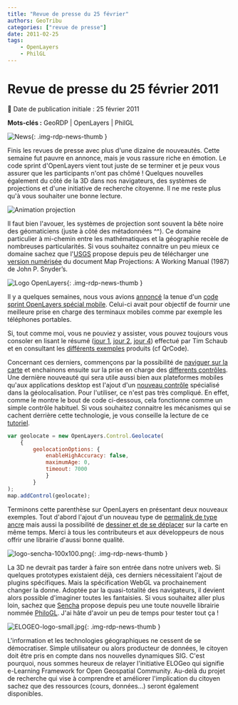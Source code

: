 ```yaml
---
title: "Revue de presse du 25 février"
authors: GeoTribu
categories: ["revue de presse"]
date: 2011-02-25
tags:
    - OpenLayers
    - PhilGL
---
```


# Revue de presse du 25 février 2011

:calendar: Date de publication initiale : 25 février 2011

**Mots-clés :** GeoRDP | OpenLayers | PhilGL

![News](https://cdn.geotribu.fr/img/internal/icons-rdp-news/news.png "Icône news générique"){: .img-rdp-news-thumb }

Finis les revues de presse avec plus d'une dizaine de nouveautés. Cette semaine fut pauvre en annonce, mais je vous rassure riche en émotion. Le code sprint d'OpenLayers vient tout juste de se terminer et je peux vous assurer que les participants n'ont pas chômé ! Quelques nouvelles également du côté de la 3D dans nos navigateurs, des systèmes de projections et d'une initiative de recherche citoyenne. Il ne me reste plus qu'à vous souhaiter une bonne lecture.

![Animation projection](https://upload.wikimedia.org/wikipedia/commons/b/bb/Dymaxion_2003_animation_small1.gif "Animation de la transformation du globe terrestre selon les projections")

Il faut bien l'avouer, les systèmes de projection sont souvent la bête noire des géomaticiens (juste à côté des métadonnées ^^). Ce domaine particulier à mi-chemin entre les mathématiques et la géographie recèle de nombreuses particularités. Si vous souhaitez connaitre un peu mieux ce domaine sachez que l'[USGS](http://pubs.er.usgs.gov/publication/pp1395) propose depuis peu de télécharger une [version numérisée](http://onlinepubs.er.usgs.gov/djvu/PP/PP_1395.pdf) du document Map Projections: A Working Manual (1987) de John P. Snyder’s.

![Logo OpenLayers](https://cdn.geotribu.fr/img/logos-icones/logiciels_librairies/openlayers.png){: .img-rdp-news-thumb }

Il y a quelques semaines, nous vous avions [annoncé](http://geotribu.net/node/339#openlayers-mobile) la tenue d'un [code sprint OpenLayers spécial mobile](http://wiki.osgeo.org/wiki/Lausanne_Code_Sprint_2011). Celui-ci avait pour objectif de fournir une meilleure prise en charge des terminaux mobiles comme par exemple les téléphones portables.

Si, tout comme moi, vous ne pouviez y assister, vous pouvez toujours vous consoler en lisant le résumé ([jour 1](https://openlayers.org/blog/2011/02/21/mobile-sprint-day-one/), [jour 2](https://openlayers.org/blog/2011/02/22/mobile-sprint-day-two/), [jour 4](https://openlayers.org/blog/2011/02/24/mobile-sprint-day-four/)) effectué par Tim Schaub et en consultant les [différents exemples](https://openlayers.org/dev/examples/?q=mobile) produits (cf QrCode).

Concernant ces derniers, commençons par la possibilité de [naviguer sur la carte](http://www.openlayers.org/dev/examples/mobile-navigation.html) et enchainons ensuite sur la prise en charge des [differents contrôles](https://openlayers.org/dev/examples/controls.html?zoom=3&lat=46.8457&lon=7.99805&layers=B0F). Une dernière nouveauté qui sera utile aussi bien aux plateformes mobiles qu'aux applications desktop est l'ajout d'un [nouveau contrôle](http://www.openlayers.org/dev/examples/geolocation.html) spécialisé dans la géolocalisation. Pour l'utiliser, ce n'est pas très compliqué. En effet, comme le montre le bout de code ci-dessous, cela fonctionne comme un simple contrôle habituel. Si vous souhaitez connaitre les mécanismes qui se cachent derrière cette technologie, je vous conseille la lecture de ce [tutoriel](http://geotribu.net/node/187).

```javascript
var geolocate = new OpenLayers.Control.Geolocate(
    {
        geolocationOptions: {
            enableHighAccuracy: false,
            maximumAge: 0,
            timeout: 7000
            }
        }
);
map.addControl(geolocate);
```

Terminons cette parenthèse sur OpenLayers en présentant deux nouveaux exemples. Tout d'abord l'ajout d'un nouveau type de [permalink de type ancre](http://www.openlayers.org/dev/examples/anchor-permalink.html#zoom=2&lat=9.79568&lon=92.8125&layers=B) mais aussi la possibilité de [dessiner et de se déplacer](http://dev.openlayers.org/sandbox/elemoine/draw-feature/examples/draw-feature.html) sur la carte en même temps. Merci à tous les contributeurs et aux développeurs de nous offrir une librairie d'aussi bonne qualité.

![logo-sencha-100x100.png](https://cdn.geotribu.fr/img/logos-icones/logiciels_librairies/sencha_extjs.jpg){: .img-rdp-news-thumb }

La 3D ne devrait pas tarder à faire son entrée dans notre univers web. Si quelques prototypes existaient déjà, ces derniers nécessitaient l'ajout de plugins spécifiques. Mais la spécification WebGL va prochainement changer la donne. Adoptée par la quasi-totalité des navigateurs, il devient alors possible d'imaginer toutes les fantaisies. Si vous souhaitez aller plus loin, sachez que [Sencha](http://www.sencha.com/blog/introducing-philogl-a-webgl-javascript-library-from-sencha-labs/) propose depuis peu une toute nouvelle librairie nommée [PhiloGL](http://senchalabs.github.com/philogl/). J'ai hâte d'avoir un peu de temps pour tester tout ça !

![ELOGEO-logo-small.jpg](https://cdn.geotribu.fr/img/logos-icones/entreprises_association/elogeo.jpg){: .img-rdp-news-thumb }

L'information et les technologies géographiques ne cessent de se démocratiser. Simple utilisateur ou alors producteur de données, le citoyen doit être pris en compte dans nos nouvelles dynamiques SIG. C'est pourquoi, nous sommes heureux de relayer l'initiative ELOGeo qui signifie e-Learning Framework for Open Geospatial Community. Au-delà du projet de recherche qui vise à comprendre et améliorer l'implication du citoyen sachez que des ressources (cours, données...) seront également disponibles.
